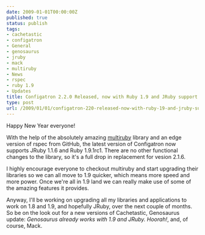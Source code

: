 ```yaml
---
date: 2009-01-01T00:00:00Z
published: true
status: publish
tags:
- cachetastic
- configatron
- General
- genosaurus
- jruby
- mack
- multiruby
- News
- rspec
- ruby 1.9
- Updates
title: Configatron 2.2.0 Released, now with Ruby 1.9 and JRuby support!
type: post
url: /2009/01/01/configatron-220-released-now-with-ruby-19-and-jruby-support/
---
```


Happy New Year everyone!

With the help of the absolutely amazing [multiruby](http://blog.robseaman.com/2008/12/20/switching-between-ruby-1-8-1-9-with-multiruby) library and an edge version of rspec from GitHub, the latest version of Configatron now supports JRuby 1.1.6 and Ruby 1.9.1rc1. There are no other functional changes to the library, so it's a full drop in replacement for vesion 2.1.6.

I highly encourage everyone to checkout multiruby and start upgrading their libraries so we can all move to 1.9 quicker, which means more speed and more power. Once we're all in 1.9 land we can really make use of some of the amazing features it provides.

Anyway, I'll be working on upgrading all my libraries and applications to work on 1.8 and 1.9, and hopefully JRuby, over the next couple of months. So be on the look out for a new versions of Cachetastic, Genosaurus update: *Genosaurus already works with 1.9 and JRuby. Hoorah!*, and, of course, Mack.
